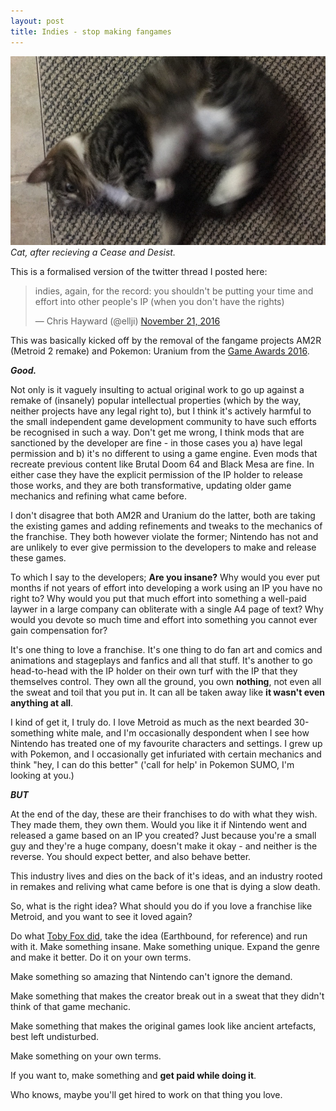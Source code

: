 ```yaml
---
layout: post
title: Indies - stop making fangames
---
```


![Cat, after recieving a Cease and Desist](https://raw.githubusercontent.com/ellji/ellji.github.io/master/public/images/cat_freaking_out.jpg)
*Cat, after recieving a Cease and Desist.*

This is a formalised version of the twitter thread I posted here:

<blockquote class="twitter-tweet" data-partner="tweetdeck"><p lang="en" dir="ltr">indies, again, for the record: you shouldn&#39;t be putting your time and effort into other people&#39;s IP (when you don&#39;t have the rights)</p>&mdash; Chris Hayward (@ellji) <a href="https://twitter.com/ellji/status/800569826993262592">November 21, 2016</a></blockquote>
<script async src="//platform.twitter.com/widgets.js" charset="utf-8"></script>

This was basically kicked off by the removal of the fangame projects AM2R (Metroid 2 remake) and Pokemon: Uranium from the [Game Awards 2016](http://thegameawards.com/nominees/).

**_Good._**

Not only is it vaguely insulting to actual original work to go up against a remake of (insanely) popular intellectual properties (which by the way, neither projects have any legal right to), but I think it's actively harmful to the small independent game development community to have such efforts be recognised in such a way. Don't get me wrong, I think mods that are sanctioned by the developer are fine - in those cases you a) have legal permission and b) it's no different to using a game engine. Even mods that recreate previous content like Brutal Doom 64 and Black Mesa are fine. In either case they have the explicit permission of the IP holder to release those works, and they are both transformative, updating older game mechanics and refining what came before.

I don't disagree that both AM2R and Uranium do the latter, both are taking the existing games and adding refinements and tweaks to the mechanics of the franchise. They both however violate the former; Nintendo has not and are unlikely to ever give permission to the developers to make and release these games.

To which I say to the developers; **Are you insane?** Why would you ever put months if not years of effort into developing a work using an IP you have no right to? Why would you put that much effort into something a well-paid laywer in a large company can obliterate with a single A4 page of text? Why would you devote so much time and effort into something you cannot ever gain compensation for?

It's one thing to love a franchise. It's one thing to do fan art and comics and animations and stageplays and fanfics and all that stuff. It's another to go head-to-head with the IP holder on their own turf with the IP that they themselves control. They own all the ground, you own **nothing**, not even all the sweat and toil that you put in. It can all be taken away like **it wasn't even anything at all**.

I kind of get it, I truly do. I love Metroid as much as the next bearded 30-something white male, and I'm occasionally despondent when I see how Nintendo has treated one of my favourite characters and settings. I grew up with Pokemon, and I occasionally get infuriated with certain mechanics and think "hey, I can do this better" ('call for help' in Pokemon SUMO, I'm looking at you.)

**_BUT_**

At the end of the day, these are their franchises to do with what they wish. They made them, they own them. Would you like it if Nintendo went and released a game based on an IP you created? Just because you're a small guy and they're a huge company, doesn't make it okay - and neither is the reverse. You should expect better, and also behave better.

This industry lives and dies on the back of it's ideas, and an industry rooted in remakes and reliving what came before is one that is dying a slow death.

So, what is the right idea? What should you do if you love a franchise like Metroid, and you want to see it loved again?

Do what [Toby Fox did](http://undertale.com/), take the idea (Earthbound, for reference) and run with it. Make something insane. Make something unique. Expand the genre and make it better. Do it on your own terms.

Make something so amazing that Nintendo can't ignore the demand. 

Make something that makes the creator break out in a sweat that they didn't think of that game mechanic.

Make something that makes the original games look like ancient artefacts, best left undisturbed.

Make something on your own terms.

If you want to, make something and **get paid while doing it**.

Who knows, maybe you'll get hired to work on that thing you love.
